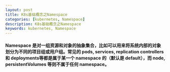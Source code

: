 ```yaml
---
layout: post  
title: K8s基础概念之Namespace  
categories: [kubernetes, Namespace]  
description: K8s基础概念之Namespace  
keywords: kubernetes, Namespace  
---
```


#### Namespace 是对一组资源和对象的抽象集合，比如可以用来将系统内部的对象划分为不同的项目组或用户组。常见的 pods, services, replication controllers 和 deployments等都是属于某一个 namespace 的（默认是 default），而 node, persistentVolumes 等则不属于任何 namespace。
